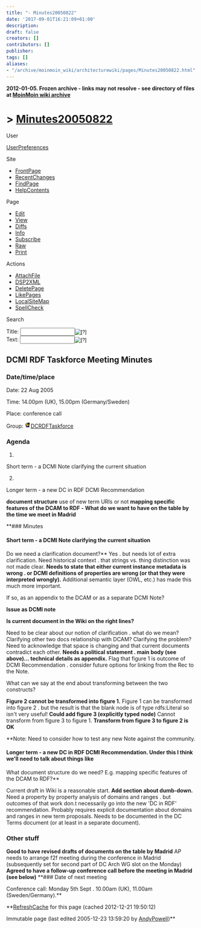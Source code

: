 ```yaml
---
title: "- Minutes20050822"
date: '2017-09-01T16:21:09+01:00'
description: 
draft: false
creators: []
contributors: []
publisher: 
tags: []
aliases:
- "/archive/moinmoin_wiki/architecturewiki/pages/Minutes20050822.html"
---
```


**2012-01-05. Frozen archive - links may not resolve - see directory of files at [MoinMoin wiki archive](/moinmoin-wiki-archive/)**

# > [Minutes20050822](http://dublincore.org/architecturewiki/Minutes20050822?action=fullsearch&value=Minutes20050822&literal=1&case=1&context=40 "Click here to do a full-text search for this title")

User

 [UserPreferences](http://dublincore.org/architecturewiki/UserPreferences)
  

Site

- [FrontPage](http://dublincore.org/architecturewiki/FrontPage)
- [RecentChanges](http://dublincore.org/architecturewiki/RecentChanges)
- [FindPage](http://dublincore.org/architecturewiki/FindPage)
- [HelpContents](http://dublincore.org/architecturewiki/HelpContents)

Page

- [Edit](http://dublincore.org/architecturewiki/Minutes20050822?action=edit "Edit")
- [View](http://dublincore.org/architecturewiki/Minutes20050822 "View")
- [Diffs](http://dublincore.org/architecturewiki/Minutes20050822?action=diff "Diffs")
- [Info](http://dublincore.org/architecturewiki/Minutes20050822?action=info "Info")
- [Subscribe](http://dublincore.org/architecturewiki/Minutes20050822?action=subscribe "Subscribe")
- [Raw](http://dublincore.org/architecturewiki/Minutes20050822?action=raw "Raw")
- [Print](http://dublincore.org/architecturewiki/Minutes20050822?action=print "Print")

Actions

- [AttachFile](http://dublincore.org/architecturewiki/Minutes20050822?action=AttachFile)
- [DSP2XML](http://dublincore.org/architecturewiki/Minutes20050822?action=DSP2XML)
- [DeletePage](http://dublincore.org/architecturewiki/Minutes20050822?action=DeletePage)
- [LikePages](http://dublincore.org/architecturewiki/Minutes20050822?action=LikePages)
- [LocalSiteMap](http://dublincore.org/architecturewiki/Minutes20050822?action=LocalSiteMap)
- [SpellCheck](http://dublincore.org/architecturewiki/Minutes20050822?action=SpellCheck)

Search

<form method="POST" action="/architecturewiki/Minutes20050822">
<p>
<input name="action" value="inlinesearch" type="hidden">
<input name="context" value="40" type="hidden">
Title: <input name="text_title" size="15" maxlength="50" type="text"><input src="Minutes20050822_files/moin-search.png" name="button_title" alt="[?]" type="image"><br>Text: <input name="text_full" size="15" maxlength="50" type="text"><input src="Minutes20050822_files/moin-search.png" name="button_full" alt="[?]" type="image">
</p>
</form>

## DCMI RDF Taskforce Meeting Minutes

### Date/time/place
Date: 22 Aug 2005 

Time: 14.00pm (UK), 15.00pm (Germany/Sweden)

Place: conference call

Group: [<img src="Minutes20050822_files/moin-inter.png" alt="[Self]" height="16" width="16">DCRDFTaskforce](http://dublincore.org/architecturewiki/DCRDFTaskforce "Self")

### Agenda

1. 

Short term - a DCMI Note clarifying the current situation

2. 

Longer term - a new DC in RDF DCMI Recommendation

 **document structure** use of new term URIs or not **mapping specific features of the DCAM to RDF** **- What do we want to have on the table by the time we meet in Madrid** 

**### Minutes

#### Short term - a DCMI Note clarifying the current situation

Do we need a clarification document?**
 Yes . but needs lot of extra clarification. Need historical context . that strings vs. thing distinction was not made clear. **Needs to state that either current instance metadata is wrong . or DCMI definitions of properties are wrong (or that they were interpreted wrongly).** Additional semantic layer (OWL, etc.) has made this much more important. 

If so, as an appendix to the DCAM or as a separate DCMI Note?

 **Issue as DCMI note** 

**Is current document in the Wiki on the right lines?**

 Need to be clear about our notion of clarification . what do we mean? Clarifying other two docs relationship with DCAM? Clarifying the problem? Need to acknowledge that space is changing and that current documents contradict each other. **Needs a political statement . main body (see above)... technical details as appendix.** Flag that figure 1 is outcome of DCMI Recommendation . consider future options for linking from the Rec to the Note. 

What can we say at the end about transforming between the two constructs?

 **Figure 2 cannot be transformed into figure 1.** Figure 1 can be transformed into figure 2 . but the result is that the blank node is of type rdfs:Literal so isn't very useful! **Could add figure 3 (explicitly typed node)** Cannot transform from figure 3 to figure 1. **Transform from figure 3 to figure 2 is OK** 

**Note: Need to consider how to test any new Note against the community.

#### Longer term - a new DC in RDF DCMI Recommendation. Under this I think we'll need to talk about things like

What document structure do we need? E.g. mapping specific features of the DCAM to RDF?**

 Current draft in Wiki is a reasonable start. **Add section about dumb-down.** Need a property by property analysis of domains and ranges . but outcomes of that work don.t necessarily go into the new 'DC in RDF' recommendation. Probably requires explicit documentation about domains and ranges in new term proposals. Needs to be documented in the DC Terms document (or at least in a separate document). 
### Other stuff

 **Good to have revised drafts of documents on the table by Madrid** AP needs to arrange f2f meeting during the conference in Madrid (subsequently set for second part of DC Arch WG slot on the Monday) **Agreed to have a follow-up conference call before the meeting in Madrid (see below)** 
**### Date of next meeting

Conference call: Monday 5th Sept . 10.00am (UK), 11.00am (Sweden/Germany).**

 **[RefreshCache](http://dublincore.org/architecturewiki/Minutes20050822?action=refresh&arena=Page.py&key=Minutes20050822.text_html) for this page (cached 2012-12-21 19:50:12)  

Immutable page (last edited 2005-12-23 13:59:20 by [AndyPowell](http://dublincore.org/architecturewiki/AndyPowell))**
